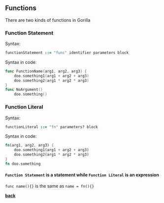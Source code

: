 ## Functions

There are two kinds of functions in Gorilla

### Function Statement

Syntax:

```ruby
functionStatement ::= "func" identifier parameters block
```

Syntax in code:

```go
func FunctionName(arg1, arg2, arg3) {
    doo.something1(arg1 + arg2 + arg3)
    doo.something2(arg1 * arg2 * arg3)
}
func NoArgument()
    doo.something()
```

### Function Literal

Syntax:

```ruby
functionLiteral ::= "fn" parameters? block
```

Syntax in code:

```rust
fn(arg1, arg2, arg3) {
    doo.something1(arg1 + arg2 + arg3)
    doo.something2(arg1 * arg2 * arg3)
}
fn doo.something
```

#### `Function Statement` is a statement while `Function Literal` is an expression

`func name(){}` is the same as `name = fn(){}`

[**back**](https://snowballsh.github.io/Gorilla/api)
